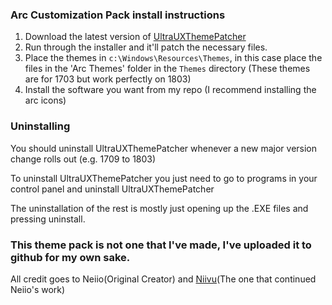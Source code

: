 ### Arc Customization Pack install instructions

1. Download the latest version of [UltraUXThemePatcher](https://www.syssel.net/hoefs/software_uxtheme.php?lang=en)
2. Run through the installer and it'll patch the necessary files.
3. Place the themes in `c:\Windows\Resources\Themes`, in this case place the files in the 'Arc Themes' folder in the `Themes` directory (These themes are for 1703 but work perfectly on 1803)
4. Install the software you want from my repo (I recommend installing the arc icons)

### Uninstalling
You should uninstall UltraUXThemePatcher whenever a new major version change rolls out (e.g. 1709 to 1803)

To uninstall UltraUXThemePatcher you just need to go to programs in your control panel and uninstall UltraUXThemePatcher

The uninstallation of the rest is mostly just opening up the .EXE files and pressing uninstall.

### This theme pack is not one that I've made, I've uploaded it to github for my own sake.
All credit goes to Neiio(Original Creator) and [Niivu](https://niivu.deviantart.com/)(The one that continued Neiio's work)
